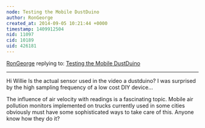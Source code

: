```yaml
---
node: Testing the Mobile DustDuino
author: RonGeorge
created_at: 2014-09-05 10:21:44 +0000
timestamp: 1409912504
nid: 11097
cid: 10189
uid: 426181
---
```




[RonGeorge](../profile/RonGeorge) replying to: [Testing the Mobile DustDuino](../notes/Willie/09-02-2014/testing-the-mobile-dustduino)

----
Hi Willie
Is the actual sensor used in the video a dustduino? I was surprised by the high sampling frequency of a low cost DIY device...

The influence of air velocity with readings is a fascinating topic. Mobile air pollution monitors implemented on trucks currently used in some cities obviously must have some sophisticated ways to take care of this. Anyone know how they do it?
